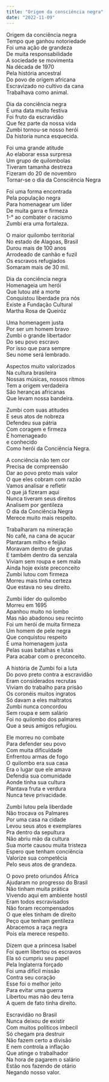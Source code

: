 ```yaml
---
title: "Origem da consciência negra"
date: "2022-11-09"
---
```


Origem da conciência negra  
Tempo que ganhou notoriedade  
Foi uma ação de grandeza  
De muita responsabilidade  
A sociedade se movimenta  
Na década de 1970  
Pela história ancestral  
Do povo de origem africana  
Escravizado no cultivo da cana  
Trabalhava como animal.  

Dia da conciência negra  
É uma data muito festiva  
Foi fruto da escravidão  
Que fez parte da nossa vida  
Zumbi tornou-se nosso herói  
Da historia nunca esquecida.  

Foi uma grande atitude  
Ao elaborar essa surpresa  
Um grupo de quilombolas  
Tiveram tamanha destreza  
Fizeram do 20 de novembro  
Tornar-se o dia da Consciência Negra  

<!-- pagebreak -->

Foi uma forma encontrada  
Pela população negra  
Para homenagear um líder  
De muita garra e firmeza  
1-° ao combater o racismo  
Zumbi era uma fortaleza.  

O maior quilombo territorial  
No estado de Alagoas, Brasil  
Durou mais de 100 anos  
Arrodeado de canhão e fuzil  
Os escravos refugiados  
Somaram mais de 30 mil.  

Dia da conciência negra  
Homenageia um herói  
Que lutou até a morte  
Conquistou liberdade pra nós  
Existe a Fundação Cultural  
Martha Rosa de Queiróz  

Uma homenagem justa  
Por ser um homem bravo  
Zumbi o grande libertador  
Do seu povo escravo  
Por isso que para sempre  
Seu nome será lembrado.  

<!-- pagebreak -->

Aspectos muito valorizados  
Na cultura brasileira  
Nossas músicas, nossos rítmos  
Tem a origem verdadeira  
São heranças africanas  
Que levam nossa bandeira.  

Zumbi com suas atitudes  
E seus atos de nobreza  
Defendeu sua pátria  
Com coragem e firmeza  
É homenageado  
e conhecido  
Como herói da Conciência Negra.  

A conciência não tem cor  
Precisa de compreensão  
Dar ao povo preto mais valor  
O que eles cobram  com razão  
Vamos analisar e refletir  
O que já fizeram aqui  
Nunca tiveram seus direitos  
Analisem por gentileza  
O dia da Conciência Negra  
Merece muito mais respeito.  

<!-- pagebreak -->

Trabalharam na mineração  
No café, na cana de açucar  
Plantaram milho e feijão  
Moravam dentro de grutas  
E também dentro da senzala  
Viviam sem roupa e sem mala  
Ainda hoje existe preconceito  
Zumbi lutou com firmeza  
Morreu mais tinha certeza  
Que estava no seu direito.  

Zumbi  líder do quilombo  
Morreu em 1695  
Apanhou muito no lombo  
Mas não abadonou seu recinto  
Foi um herói de muita firmeza  
Um homem de pele negra  
Que conquistou respeito  
É uma homenagem justa  
Pelas suas batalhas e lutas  
Para acabar com o preconceito.  

A história de Zumbi foi a luta  
Do povo preto contra a escravidão  
Eram considerados recrutas  
Viviam do trabalho para  prisão  
Os coronéis muitos ingratos  
Só davam a eles maltratos  
Zumbi nunca concordou  
Sem roupa e sem salário  
Foi no quilombo dos palmares  
Que a seus amigos refugiou.  

<!-- pagebreak -->

Ele morreu no combate  
Para defender seu povo  
Com muita dificuldade  
Enfrentou armas de fogo  
O quilombo era sua casa  
Era o lugar que ele amava  
Defendia sua comunidade  
Aonde tinha sua cultura  
Plantava fruta e verdura  
Nunca teve privacidade.  

Zumbi lutou pela liberdade  
Não trocava os Palmares  
Por uma casa na cidade  
Levou seus atos e exemplares  
Pra dentro da sepultura  
Não abriu mão da cultura  
Sua morte causou muita tristeza  
Espero que tenham conciência  
Valorize sua competêcia  
Pelo seus atos de grandeza.  

O povo preto oriundos África  
Ajudaram no progresso do Brasil  
Não tinham muita prática  
Vivendo aqui em ambiente hostil  
Eram todos escravisados  
Não foram recompensados  
O que eles tinham de direito  
Peço que tenham gentileza  
Abracemos a raça negra  
Pois ela merece respeito.  

<!-- pagebreak -->

Dizem que a princesa Isabel  
Foi quem libertou os escravos  
Ela só cumpriu seu papel  
Pela Inglaterra forçado  
Foi uma difícil missão  
Contra seu coração  
Esse foi o melhor jeito  
Para evitar uma guerra  
Libertou mas não deu terra  
A quem de fato tinha direito.  

Escravidão no Brasil  
Nunca deixou de existir  
Com muitos políticos imbecil  
Só chegam pra destruir  
Não fazem certo a divisão  
E nem controla a inflação  
Que atinge o trabalhador  
Na hora de pagarem o salário  
Estão nos fazendo  de otário  
Negando nosso valor.
